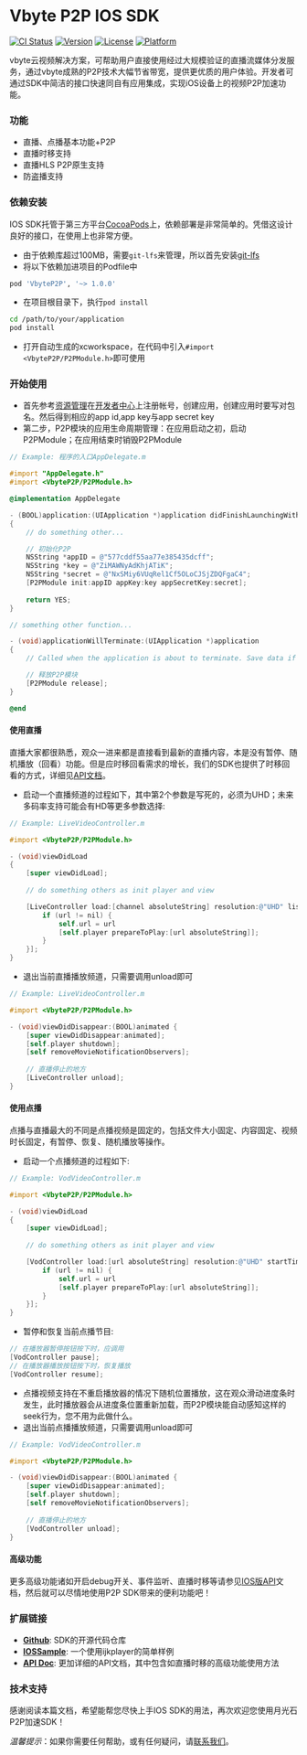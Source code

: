 Vbyte P2P IOS SDK
===

[![CI Status](http://img.shields.io/travis/huster-zhangpeng/VbyteP2P.svg?style=flat)](https://travis-ci.org/huster-zhangpeng/VbyteP2P)
[![Version](https://img.shields.io/cocoapods/v/VbyteP2P.svg?style=flat)](http://cocoapods.org/pods/VbyteP2P)
[![License](https://img.shields.io/cocoapods/l/VbyteP2P.svg?style=flat)](http://cocoapods.org/pods/VbyteP2P)
[![Platform](https://img.shields.io/cocoapods/p/VbyteP2P.svg?style=flat)](http://cocoapods.org/pods/VbyteP2P)

vbyte云视频解决方案，可帮助用户直接使用经过大规模验证的直播流媒体分发服务，通过vbyte成熟的P2P技术大幅节省带宽，提供更优质的用户体验。开发者可通过SDK中简洁的接口快速同自有应用集成，实现iOS设备上的视频P2P加速功能。

### 功能

- 直播、点播基本功能+P2P
- 直播时移支持
- 直播HLS P2P原生支持
- 防盗播支持

### 依赖安装

IOS SDK托管于第三方平台[CocoaPods][6]上，依赖部署是非常简单的。凭借这设计良好的接口，在使用上也非常方便。

- 由于依赖库超过100MB，需要`git-lfs`来管理，所以首先安装[git-lfs][8]
- 将以下依赖加进项目的Podfile中

```ruby
pod 'VbyteP2P', '~> 1.0.0'
```

- 在项目根目录下，执行`pod install`

```bash
cd /path/to/your/application
pod install
```
- 打开自动生成的xcworkspace，在代码中引入`#import <VbyteP2P/P2PModule.h>`即可使用

### 开始使用

- 首先参考[资源管理][3]在[开发者中心][1]上注册帐号，创建应用，创建应用时要写对包名。然后得到相应的app id,app key与app secret key
- 第二步，P2P模块的应用生命周期管理：在应用启动之初，启动P2PModule；在应用结束时销毁P2PModule
```Objective-c
// Example: 程序的入口AppDelegate.m

#import "AppDelegate.h"
#import <VbyteP2P/P2PModule.h>

@implementation AppDelegate

- (BOOL)application:(UIApplication *)application didFinishLaunchingWithOptions:(NSDictionary *)launchOptions
{
    // do something other...

    // 初始化P2P
    NSString *appID = @"577cddf55aa77e385435dcff";
    NSString *key = @"ZiMAWNyAdKhjATiK";
    NSString *secret = @"NxSMiy6VUqRel1Cf5OLoCJSjZDQFgaC4";
    [P2PModule init:appID appKey:key appSecretKey:secret];
    
    return YES;
}

// something other function...

- (void)applicationWillTerminate:(UIApplication *)application
{
    // Called when the application is about to terminate. Save data if appropriate. See also applicationDidEnterBackground:.

    // 释放P2P模块
    [P2PModule release];
}

@end
```

#### 使用直播

直播大家都很熟悉，观众一进来都是直接看到最新的直播内容，本是没有暂停、随机播放（回看）功能。但是应时移回看需求的增长，我们的SDK也提供了时移回看的方式，详细见[API文档][2]。

- 启动一个直播频道的过程如下，其中第2个参数是写死的，必须为UHD；未来多码率支持可能会有HD等更多参数选择:
```Objective-c
// Example: LiveVideoController.m

#import <VbyteP2P/P2PModule.h>

- (void)viewDidLoad
{
    [super viewDidLoad];
    
    // do something others as init player and view

    [LiveController load:[channel absoluteString] resolution:@"UHD" listener:^(NSURL *url){
        if (url != nil) {
            self.url = url
            [self.player prepareToPlay:[url absoluteString]];
        }
    }];
}
```

- 退出当前直播播放频道，只需要调用unload即可
```Objective-c
// Example: LiveVideoController.m

#import <VbyteP2P/P2PModule.h>

- (void)viewDidDisappear:(BOOL)animated {
    [super viewDidDisappear:animated];
    [self.player shutdown];
    [self removeMovieNotificationObservers];
    
    // 直播停止的地方
    [LiveController unload];
}
```

#### 使用点播

点播与直播最大的不同是点播视频是固定的，包括文件大小固定、内容固定、视频时长固定，有暂停、恢复、随机播放等操作。

- 启动一个点播频道的过程如下:
```Objective-c
// Example: VodVideoController.m

#import <VbyteP2P/P2PModule.h>

- (void)viewDidLoad
{
    [super viewDidLoad];
    
    // do something others as init player and view

    [VodController load:[url absoluteString] resolution:@"UHD" startTime:0 listener:^(NSURL *url){
        if (url != nil) {
            self.url = url
            [self.player prepareToPlay:[url absoluteString]];
        }
    }];
}
```
- 暂停和恢复当前点播节目:
```Objective-c
// 在播放器暂停按钮按下时，应调用
[VodController pause];
// 在播放器播放按钮按下时，恢复播放
[VodController resume];
```
- 点播视频支持在不重启播放器的情况下随机位置播放，这在观众滑动进度条时发生，此时播放器会从进度条位置重新加载，而P2P模块能自动感知这样的seek行为，您不用为此做什么。
- 退出当前点播播放频道，只需要调用unload即可
```Objective-c
// Example: VodVideoController.m

#import <VbyteP2P/P2PModule.h>

- (void)viewDidDisappear:(BOOL)animated {
    [super viewDidDisappear:animated];
    [self.player shutdown];
    [self removeMovieNotificationObservers];
    
    // 直播停止的地方
    [VodController unload];
}
```

#### 高级功能

更多高级功能诸如开启debug开关、事件监听、直播时移等请参见[IOS版API][2]文档，然后就可以尽情地使用P2P SDK带来的便利功能吧！


### 扩展链接

* **[Github][4]**: SDK的开源代码仓库
* **[IOSSample][7]**: 一个使用ijkplayer的简单样例
* **[API Doc][2]**: 更加详细的API文档，其中包含如直播时移的高级功能使用方法

### 技术支持

感谢阅读本篇文档，希望能帮您尽快上手IOS SDK的用法，再次欢迎您使用月光石P2P加速SDK！

*温馨提示*：如果你需要任何帮助，或有任何疑问，请[联系我们](mailto:contact@exatech.cn)。

[1]: http://devcenter.vbyte.cn
[2]: http://docs.vbyte.cn/api/ios/
[3]: http://docs.vbyte.cn/manage/base/
[4]: https://github.com/Vbytes/VbyteP2PFramework
[5]: https://developer.apple.com/library/content/documentation/MacOSX/Conceptual/BPFrameworks/Tasks/IncludingFrameworks.html
[6]: http://cocoapods.org
[7]: https://github.com/Vbytes/ios-sample
[8]: https://git-lfs.github.com/
